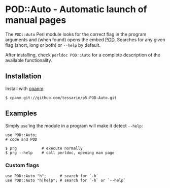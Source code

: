 # POD::Auto - Automatic launch of manual pages

The `POD::Auto` Perl module looks for the correct flag in the program
arguments and (when found) opens the embed [POD][pod]. Searches for any
given flag (short, long or both) or `--help` by default.

After installing, check `perldoc POD::Auto` for a complete description
of the available functionality.

## Installation

Install with [cpanm][cpm]:

    $ cpanm git://github.com/tessarin/p5-POD-Auto.git

## Examples

Simply `use`'ing the module in a program will make it detect `--help`:

    use POD::Auto;
    # code and POD

    $ prg           # execute normally
    $ prg --help    # call perldoc, opening man page

### Custom flags

    use POD::Auto "h";      # search for `-h`
    use POD::Auto "h|help"; # search for `-h` or `--help`

 [pod]: https://perldoc.perl.org/perlpod.html
 [cpm]: https://github.com/miyagawa/cpanminus
